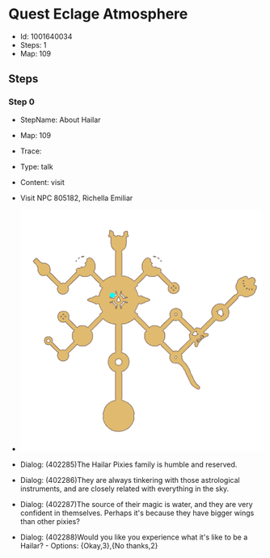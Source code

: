# Quest Eclage Atmosphere

- Id: 1001640034
- Steps: 1
- Map: 109

## Steps

### Step 0
- StepName:  About Hailar
- Map:  109
- Trace:  
- Type:  talk
- Content:  visit
- Visit NPC 805182, Richella Emiliar

- ![images/1001640034_0.png](images/1001640034_0.png)
- Dialog: (402285)The Hailar Pixies family is humble and reserved.
- Dialog: (402286)They are always tinkering with those astrological instruments, and are closely related with everything in the sky.
- Dialog: (402287)The source of their magic is water, and they are very confident in themselves. Perhaps it's because they have bigger wings than other pixies?
- Dialog: (402288)Would you like you experience what it's like to be a Hailar? - Options: {Okay,3},{No thanks,2}


